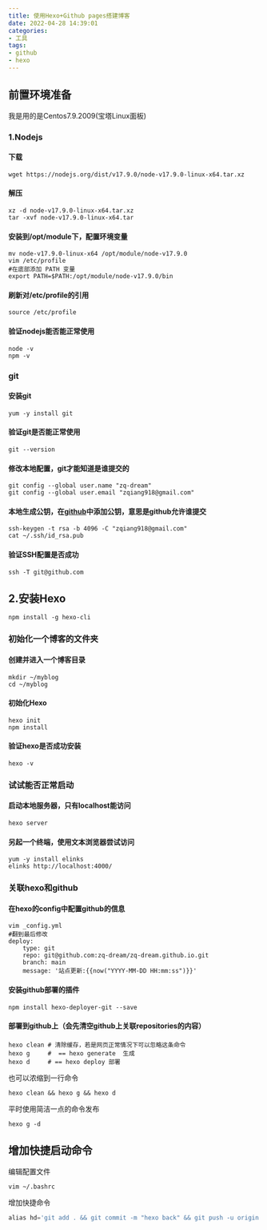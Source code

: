 ```yaml
---
title: 使用Hexo+Github pages搭建博客
date: 2022-04-28 14:39:01
categories:
- 工具
tags:
- github
- hexo
---
```

## 前置环境准备
我是用的是Centos7.9.2009(宝塔Linux面板)

### 1.Nodejs
#### 下载
```
wget https://nodejs.org/dist/v17.9.0/node-v17.9.0-linux-x64.tar.xz
```

#### 解压
```
xz -d node-v17.9.0-linux-x64.tar.xz
tar -xvf node-v17.9.0-linux-x64.tar
```

#### 安装到/opt/module下，配置环境变量
```
mv node-v17.9.0-linux-x64 /opt/module/node-v17.9.0
vim /etc/profile
#在底部添加 PATH 变量
export PATH=$PATH:/opt/module/node-v17.9.0/bin
```

#### 刷新对/etc/profile的引用
```
source /etc/profile
```

#### 验证nodejs能否能正常使用
```
node -v
npm -v
```


### git
#### 安装git
```
yum -y install git
```

#### 验证git是否能正常使用
```
git --version
```

#### 修改本地配置，git才能知道是谁提交的
```
git config --global user.name "zq-dream"
git config --global user.email "zqiang918@gmail.com"
```

#### 本地生成公钥，在[github](https://github.com/settings/keys)中添加公钥，意思是github允许谁提交
```
ssh-keygen -t rsa -b 4096 -C "zqiang918@gmail.com"
cat ~/.ssh/id_rsa.pub
```

#### 验证SSH配置是否成功
```
ssh -T git@github.com
```


## 2.安装Hexo
```
npm install -g hexo-cli
```

### 初始化一个博客的文件夹
#### 创建并进入一个博客目录
```
mkdir ~/myblog
cd ~/myblog
```

#### 初始化Hexo
```
hexo init
npm install
```

#### 验证hexo是否成功安装
```
hexo -v
```

### 试试能否正常启动
#### 启动本地服务器，只有localhost能访问
```
hexo server
```

#### 另起一个终端，使用文本浏览器尝试访问
```
yum -y install elinks
elinks http://localhost:4000/   
```

### 关联hexo和github
#### 在hexo的config中配置github的信息
```
vim _config.yml
#翻到最后修改
deploy: 
    type: git
    repo: git@github.com:zq-dream/zq-dream.github.io.git
    branch: main
    message: '站点更新:{{now("YYYY-MM-DD HH:mm:ss")}}'
```
          
#### 安装github部署的插件
```
npm install hexo-deployer-git --save
```

#### 部署到github上（会先清空github上关联repositories的内容）
```
hexo clean # 清除缓存，若是网页正常情况下可以忽略这条命令
hexo g     #  == hexo generate  生成
hexo d     # == hexo deploy 部署
```
也可以浓缩到一行命令
```
hexo clean && hexo g && hexo d
```
平时使用简洁一点的命令发布
```
hexo g -d
```

## 增加快捷启动命令
编辑配置文件
```shell
vim ~/.bashrc
```

增加快捷命令
```python
alias hd='git add . && git commit -m "hexo back" && git push -u origin master && hexo clean && hexo g && hexo d'
```

